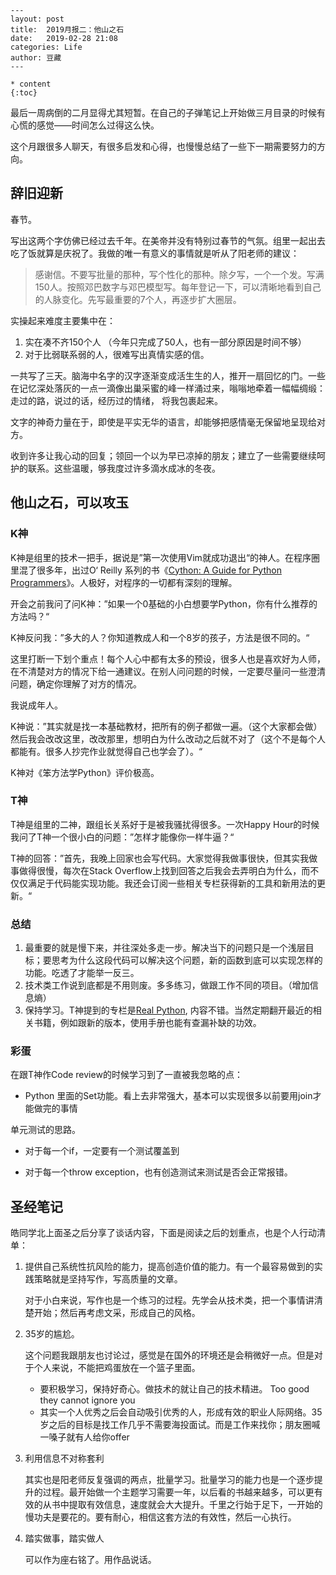 ```
---
layout: post
title:  2019月报二：他山之石
date:   2019-02-28 21:08
categories: Life
author: 豆藏
---

* content
{:toc}
```

最后一周病倒的二月显得尤其短暂。在自己的子弹笔记上开始做三月目录的时候有心慌的感觉——时间怎么过得这么快。

这个月跟很多人聊天，有很多启发和心得，也慢慢总结了一些下一期需要努力的方向。





## 辞旧迎新

春节。

写出这两个字仿佛已经过去千年。在美帝并没有特别过春节的气氛。组里一起出去吃了饭就算是庆祝了。我做的唯一有意义的事情就是听从了阳老师的建议：

>  感谢信。不要写批量的那种，写个性化的那种。除夕写，一个一个发。写满150人。按照邓巴数字与邓巴模型写。每年登记一下，可以清晰地看到自己的人脉变化。先写最重要的7个人，再逐步扩大圈层。

实操起来难度主要集中在：

1. 实在凑不齐150个人 （今年只完成了50人，也有一部分原因是时间不够）
2. 对于比弱联系弱的人，很难写出真情实感的信。

一共写了三天。脑海中名字的汉字逐渐变成活生生的人，推开一扇回忆的门。一些在记忆深处落灰的一点一滴像出巢采蜜的峰一样涌过来，嗡嗡地牵着一幅幅绸缎：走过的路，说过的话，经历过的情绪， 将我包裹起来。

文字的神奇力量在于，即使是平实无华的语言，却能够把感情毫无保留地呈现给对方。

收到许多让我心动的回复；领回一个以为早已凉掉的朋友；建立了一些需要继续呵护的联系。这些温暖，够我度过许多滴水成冰的冬夜。





## 他山之石，可以攻玉

### K神

K神是组里的技术一把手，据说是”第一次使用Vim就成功退出“的神人。在程序圈里混了很多年，出过O‘ Reilly 系列的书《[Cython: A Guide for Python Programmers](https://www.amazon.com/Cython-Programmers-Kurt-W-Smith/dp/1491901551)》。人极好，对程序的一切都有深刻的理解。

开会之前我问了问K神：”如果一个0基础的小白想要学Python，你有什么推荐的方法吗？“

K神反问我：”多大的人？你知道教成人和一个8岁的孩子，方法是很不同的。“

这里打断一下划个重点！每个人心中都有太多的预设，很多人也是喜欢好为人师，在不清楚对方的情况下给一通建议。在别人问问题的时候，一定要尽量问一些澄清问题，确定你理解了对方的情况。

我说成年人。

K神说：”其实就是找一本基础教材，把所有的例子都做一遍。（这个大家都会做）然后我会改改这里，改改那里，想明白为什么改动之后就不对了（这个不是每个人都能有。很多人抄完作业就觉得自己也学会了）。“



K神对《笨方法学Python》评价极高。



### T神

T神是组里的二神，跟组长关系好于是被我骚扰得很多。一次Happy Hour的时候我问了T神一个很小白的问题：”怎样才能像你一样牛逼？“

T神的回答：”首先，我晚上回家也会写代码。大家觉得我做事很快，但其实我做事做得很慢，每次在Stack Overflow上找到回答之后我会去弄明白为什么，而不仅仅满足于代码能实现功能。我还会订阅一些相关专栏获得新的工具和新用法的更新。“



### 总结

1. 最重要的就是慢下来，并往深处多走一步。解决当下的问题只是一个浅层目标；要思考为什么这段代码可以解决这个问题，新的函数到底可以实现怎样的功能。吃透了才能举一反三。
2. 技术类工作说到底都是不用则废。多多练习，做跟工作不同的项目。（增加信息熵）
3. 保持学习。T神提到的专栏是[Real Python](https://realpython.com/), 内容不错。当然定期翻开最近的相关书籍，例如跟新的版本，使用手册也能有查漏补缺的功效。



### 彩蛋

在跟T神作Code review的时候学习到了一直被我忽略的点：

* Python 里面的Set功能。看上去非常强大，基本可以实现很多以前要用join才能做完的事情

单元测试的思路。

* 对于每一个if，一定要有一个测试覆盖到

* 对于每一个throw exception，也有创造测试来测试是否会正常报错。





## 圣经笔记

皓同学北上面圣之后分享了谈话内容，下面是阅读之后的划重点，也是个人行动清单：

1. 提供自己系统性抗风险的能力，提高创造价值的能力。有一个最容易做到的实践策略就是坚持写作，写高质量的文章。

   对于小白来说，写作也是一个练习的过程。先学会从技术类，把一个事情讲清楚开始；然后再考虑文采，形成自己的风格。

2. 35岁的尴尬。

   这个问题我跟朋友也讨论过，感觉是在国外的环境还是会稍微好一点。但是对于个人来说，不能把鸡蛋放在一个篮子里面。

   - 要积极学习，保持好奇心。做技术的就让自己的技术精进。 Too good they cannot ignore you
   - 其实一个人优秀之后会自动吸引优秀的人，形成有效的职业人际网络。35岁之后的目标是找工作几乎不需要海投面试。而是工作来找你；朋友圈喊一嗓子就有人给你offer

3. 利用信息不对称套利

   其实也是阳老师反复强调的两点，批量学习。批量学习的能力也是一个逐步提升的过程。最开始做一个主题学习需要一年，以后看的书越来越多，可以更有效的从书中提取有效信息，速度就会大大提升。千里之行始于足下，一开始的慢功夫是要花的。要有耐心，相信这套方法的有效性，然后一心执行。

4. 踏实做事，踏实做人

   可以作为座右铭了。用作品说话。





